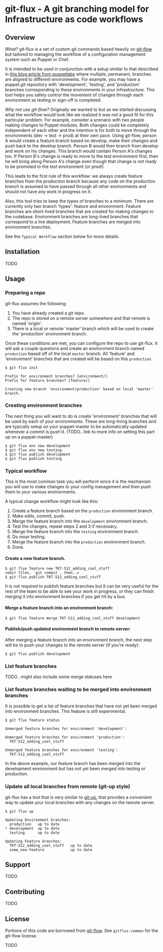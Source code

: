 git-flux - A git branching model for Infrastructure as code workflows
=======================================================================

Overview
---------

_What?_ git-flux is a set of custom git commands based heavily on 
[git-flow](https://github.com/nvie/gitflow) but tailored to managing the 
workflow of a configuration management system such as Puppet or Chef.

It is intended to be used in conjunction with a setup similar to that described
in [this blog article from puppetlabs](http://puppetlabs.com/blog/git-workflow-and-puppet-environments/)
where multiple, permanent, branches are aligned to different environments. 
For example, you may have a puppet.git repository with 'development', 
'testing', and 'production' branches corresponding to these environments in 
your  infrastructure. This tool helps you safely control the movement of
changes through each environment as testing or sign-off is completed.

_Why not use git-flow?_ Originally we wanted to but as we started discussing
what the workflow would look like we realized it was not a good fit for this
particular problem. For example, consider a scenario with two people making
changes to Puppet modules. Both changes could be completely independent of each
other and the intention is for both to move through the environments (dev ->
test -> prod) at their own pace. Using git-flow, person A would create a
feature branch based on develop, make their changes and push back to the
develop branch.  Person B would then branch from develop and work on his
changes. This branch would contain Person A's changes too. If Person B's change
is ready to move to the test environment first, then he will bring along Person
A's change even though that change is not ready to be promoted to the test
environment (or prod!)

This leads to the first rule of this workflow: we always create feature 
branches from the production branch because any code on the production branch 
is assumed to have passed through all other environments and should not have
any work in progress on it.

Also, this tool tries to keep the types of branches to a minimum. There are
currently only two branch 'types': feature and environment. Feature branches
are short-lived branches that are created for making changes to the codebase.
Environment branches are long-lived branches that correspond to a live
deployment. Feature branches are merged into environment branches.

See the `Typical Workflow` section below for more details.

Installation
------------

TODO

Usage
-----

### Preparing a repo

git-flux assumes the following:

1. You have already created a git repo.
2. The repo is stored on a remote server somewhere and that remote is
   named 'origin'.
3. There is a local or remote 'master' branch which will be used to create
   the 'production' environment branch.

Once these conditions are met, you can configure the repo to use git-flux.
It will ask a couple questions and create an environment branch named
`production` based off of the local `master` branch. All 'feature' and
'environment' branches that are created will be based on this `production`.

    $ git flux init
    
    Prefix for environment branches? [environment/] 
    Prefix for feature branches? [feature/]

    Creating new branch 'environment/production' based on local 'master' branch.

### Creating environment branches

The next thing you will want to do is create 'environment' branches that will 
be used by each of your environments. These are long-living branches and are 
typically setup on your puppet-master to be automatically updated whenever a 
commit is push'd.
(TODO.. link to more info on setting this part up on a puppet-master)

    $ git flux env new development
    $ git flux env new testing
    $ git flux publish development
    $ git flux publish testing

### Typical workflow

This is the most common task you will perform since it is the mechanism you
will use to make changes to your config management and then push them to your 
various environments.

A typical change workflow might look like this:

1. Create a feature branch based on the `production` environment branch.
2. Make edits, commit, push.
3. Merge the feature branch into the `development` environment branch.
4. Test the changes, repeat steps 2 and 3 if necessary.
5. Merge the feature branch into the `testing` environment branch.
6. Do moar testing.
7. Merge the feature branch into the `production` environment branch.
8. Done.

#### Create a new feature branch. 

    $ git flux feature new TKT-512_adding_cool_stuff
    <edit files, `git commit`, then..>
    $ git flux publish TKT-512_adding_cool_stuff

It is not required to publish feature branches but it can be very
useful for the rest of the team to be able to see your work in
progress, or they can finish merging it into environment branches if 
you get hit by a bus.
 
#### Merge a feature branch into an environment branch:

    $ git flux feature merge TKT-512_adding_cool_stuff development

#### Publish/push updated environment branch to remote server:

After merging a feature branch into an environment branch, the next step will
be to push your changes to the remote server (if you're ready):

    $ git flux publish development

### List feature branches

TODO.. might also include some merge statuses here

### List feature branches waiting to be merged into environment branches

It is possible to get a list of feature branches that have not yet been
merged into environment branches. This feature is still experimental.

    $ git flux feature status
    
    Unmerged feature branches for environment 'development':

    Unmerged feature branches for environment 'production':
      TKT-512_adding_cool_stuff

    Unmerged feature branches for environment 'testing':
      TKT-512_adding_cool_stuff

In the above example, our feature branch has been merged into the 
development environment but has not yet been merged into
testing or production.

### Update all local branches from remote (git-up style)

git-flux has a tool that is very similar to [git-up](https://github.com/aanand/git-up),
that provides a convenient way to update your local branches with any
changes on the remote server.

    $ git flux up

    Updating Environment branches:
      production   up to date
    * development  up to date
      testing      up to date

    Updating Feature branches:
      TKT-512_adding_cool_stuff   up to date
      some_new-feature            up to date

Support
-------

TODO

Contributing
------------

TODO

License
-------

Portions of this code are borrowed from [git-flow](https://github.com/nvie/gitflow).
See `gitflux-common` for the git-flow license.

TODO